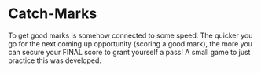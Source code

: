 # Catch-Marks
To get good marks is somehow connected to some speed. The quicker you go for the next coming up opportunity (scoring a good mark), the more you can secure your FINAL score to grant yourself a pass!  A small game to just practice this was developed.
